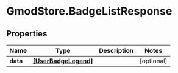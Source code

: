 # GmodStore.BadgeListResponse

## Properties

Name | Type | Description | Notes
------------ | ------------- | ------------- | -------------
**data** | [**[UserBadgeLegend]**](UserBadgeLegend.md) |  | [optional] 


